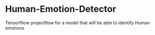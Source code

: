 # Human-Emotion-Detector
Tensorfllow projectflow for a model that will be able to identify Human emotions
